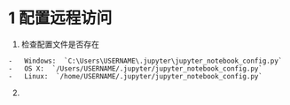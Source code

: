 # 1 配置远程访问
1. 检查配置文件是否存在
```
-   Windows:  `C:\Users\USERNAME\.jupyter\jupyter_notebook_config.py`
-   OS X:  `/Users/USERNAME/.jupyter/jupyter_notebook_config.py`
-   Linux:  `/home/USERNAME/.jupyter/jupyter_notebook_config.py`
```
2. 
<!--stackedit_data:
eyJoaXN0b3J5IjpbLTE5MzgyNTMzMzBdfQ==
-->
